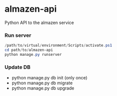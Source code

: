 # almazen-api
Python API to the almazen service


### Run server

``` PowerShell
/path/to/virtual/environment/Scripts/activate.ps1
cd path/to/almazen-api
python manage.py runserver
```



### Update DB

* python manage.py db init  (only once)
* python manage.py db migrate
* python manage.py db upgrade
